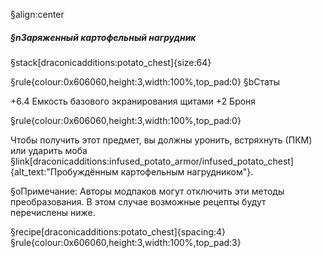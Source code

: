 §align:center
##### §nЗаряженный картофельный нагрудник

§stack[draconicadditions:potato_chest]{size:64}

§rule{colour:0x606060,height:3,width:100%,top_pad:0}
§bСтаты

+6.4 Емкость базового экранирования щитами
+2 Броня

§rule{colour:0x606060,height:3,width:100%,top_pad:0}

Чтобы получить этот предмет, вы должны уронить, встряхнуть (ПКМ) или ударить моба §link[draconicadditions:infused_potato_armor/infused_potato_chest]{alt_text:"Пробуждённым картофельным нагрудником"}.

§oПримечание: Авторы модпаков могут отключить эти методы преобразования. В этом случае возможные рецепты будут перечислены ниже.

§recipe[draconicadditions:potato_chest]{spacing:4}
§rule{colour:0x606060,height:3,width:100%,top_pad:3}